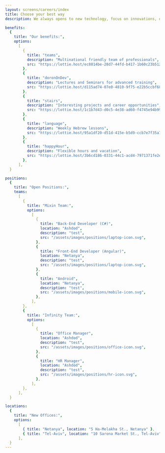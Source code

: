 ```yaml
---
layout: screens/careers/index
title: Choose your best way
description: We always opens to new technology, focus on innovations, quality, and community.

benefits:
  {
    title: "Our benefits:",
    options:
      [
        {
          title: "teams",
          description: "Multinational friendly team of professionals",
          src: "https://lottie.host/ec8814be-28d7-44fd-b417-1b60c23b5123/8c9CnBLXYF.json",
        },
        {
          title: "doronOnDev",
          description: "Lectures and Seminars for advanced training",
          src: "https://lottie.host/d115ad74-07e0-4810-9f75-e22b5ccbf68b/cfOa1CN59s.json",
        },
        {
          title: "stairs",
          description: "Interesting projects and career opportunities",
          src: "https://lottie.host/1c1b7d43-d0c5-4e38-ad60-f4745e94b99d/Lp8Dr1ynQZ.json",
        },
        {
          title: "language",
          description: "Weekly Hebrew lessons",
          src: "https://lottie.host/95a1df20-d51d-415e-b5d9-ccb7e7f35a73/uuRxCzjrGL.json",
        },
        {
          title: "happyHour",
          description: "Flexible hours and vacation",
          src: "https://lottie.host/3b6cd186-0331-44c1-acd4-7971371fe2e4/oReIZx5mBu.json",
        },
      ],
  }

positions:
  {
    title: "Open Positions:",
    teams:
      [
        {
          title: "Mixin Team:",
          options:
            [
              {
                title: "Back-End Developer (C#)",
                location: "Ashdod",
                description: "test",
                src: "/assets/images/positions/laptop-icon.svg",
              },
              {
                title: "Front-End Developer (Angular)",
                location: "Netanya",
                description: "test",
                src: "/assets/images/positions/laptop-icon.svg",
              },
              {
                title: "Android",
                location: "Netanya",
                description: "test",
                src: "/assets/images/positions/mobile-icon.svg",
              },
            ],
        },
        {
          title: "Infinity Team:",
          options:
            [
              {
                title: "Office Manager",
                location: "Ashdod",
                description: "test",
                src: "/assets/images/positions/office-icon.svg",
              },
              {
                title: "HR Manager",
                location: "Ashdod",
                description: "test",
                src: "/assets/images/positions/hr-icon.svg",
              },
            ],
        },
      ],
  }

locations:
  {
    title: "New Offices:",
    options:
      [
        { title: "Netanya", location: "5 Ha-Melakha St., Netanya" },
        { title: "Tel-Aviv", location: "10 Sarona Market St., Tel-Aviv" },
      ],
  }
---
```


<!--  layout: screens/careers/index
 title: Choose your best way
 description: Join to our Teams
 header:
   - header/index.md
jobs:
  - lists/index.md -->
